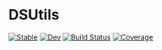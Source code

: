 # DSUtils

[![Stable](https://img.shields.io/badge/docs-stable-blue.svg)](https://DaymondLing.github.io/DSUtils.jl/stable)
[![Dev](https://img.shields.io/badge/docs-dev-blue.svg)](https://DaymondLing.github.io/DSUtils.jl/dev)
[![Build Status](https://github.com/DaymondLing/DSUtils.jl/workflows/CI/badge.svg)](https://github.com/DaymondLing/DSUtils.jl/actions)
[![Coverage](https://codecov.io/gh/DaymondLing/DSUtils.jl/branch/master/graph/badge.svg)](https://codecov.io/gh/DaymondLing/DSUtils.jl)
